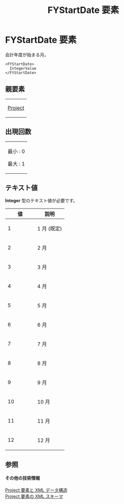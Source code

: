 ﻿---
title: FYStartDate 要素
TOCTitle: FYStartDate 要素
ms:assetid: 83a1a9d9-ac57-453a-917d-0bc50826e390
ms:mtpsurl: https://msdn.microsoft.com/ja-jp/library/Bb968568(v=office.12)
ms:contentKeyID: 16741104
ms.date: 06/30/2008
mtps_version: v=office.12
ms.translationtype: HT
---

# FYStartDate 要素

会計年度が始まる月。

    <FYStartDate>
      IntegerValue
    </FYStartDate>

## 親要素

<table>
<colgroup>
<col style="width: 100%" />
</colgroup>
<tbody>
<tr class="odd">
<td><p><a href="project-element.md">Project</a></p></td>
</tr>
</tbody>
</table>


## 出現回数


<table>
<colgroup>
<col style="width: 100%" />
</colgroup>
<tbody>
<tr class="odd">
<td><p>最小 : 0</p>
<p>最大 : 1</p></td>
</tr>
</tbody>
</table>


## テキスト値

**Integer** 型のテキスト値が必要です。

<table>
<colgroup>
<col style="width: 50%" />
<col style="width: 50%" />
</colgroup>
<thead>
<tr class="header">
<th>値</th>
<th>説明</th>
</tr>
</thead>
<tbody>
<tr class="odd">
<td><p>1</p></td>
<td><p>1 月 (既定)</p></td>
</tr>
<tr class="even">
<td><p>2</p></td>
<td><p>2 月</p></td>
</tr>
<tr class="odd">
<td><p>3</p></td>
<td><p>3 月</p></td>
</tr>
<tr class="even">
<td><p>4</p></td>
<td><p>4 月</p></td>
</tr>
<tr class="odd">
<td><p>5</p></td>
<td><p>5 月</p></td>
</tr>
<tr class="even">
<td><p>6</p></td>
<td><p>6 月</p></td>
</tr>
<tr class="odd">
<td><p>7</p></td>
<td><p>7 月</p></td>
</tr>
<tr class="even">
<td><p>8</p></td>
<td><p>8 月</p></td>
</tr>
<tr class="odd">
<td><p>9</p></td>
<td><p>9 月</p></td>
</tr>
<tr class="even">
<td><p>10</p></td>
<td><p>10 月</p></td>
</tr>
<tr class="odd">
<td><p>11</p></td>
<td><p>11 月</p></td>
</tr>
<tr class="even">
<td><p>12</p></td>
<td><p>12 月</p></td>
</tr>
</tbody>
</table>


## 参照

#### その他の技術情報

[Project 要素と XML データ構造](project-elements-and-xml-structure.md)  
[Project 要素の XML スキーマ](xml-schema-for-the-project-element.md)

